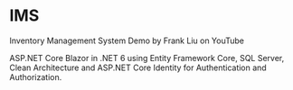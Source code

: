 # IMS
Inventory Management System Demo by Frank Liu on YouTube

ASP.NET Core Blazor in .NET 6 using Entity Framework Core, SQL Server, Clean Architecture and ASP.NET Core Identity for Authentication and Authorization.
